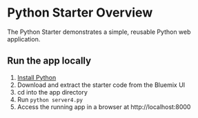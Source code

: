 # Python Starter Overview

The Python Starter demonstrates a simple, reusable Python web application.

## Run the app locally

1. [Install Python][]
2. Download and extract the starter code from the Bluemix UI
3. cd into the app directory
4. Run `python server4.py`
5. Access the running app in a browser at http://localhost:8000

[Install Python]: https://www.python.org/downloads/